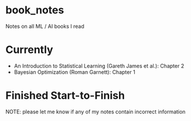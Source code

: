 # book_notes
Notes on all ML / AI books I read

# Currently

- An Introduction to Statistical Learning (Gareth James et al.): Chapter 2
- Bayesian Optimization (Roman Garnett): Chapter 1

# Finished Start-to-Finish

NOTE: please let me know if any of my notes contain incorrect information
